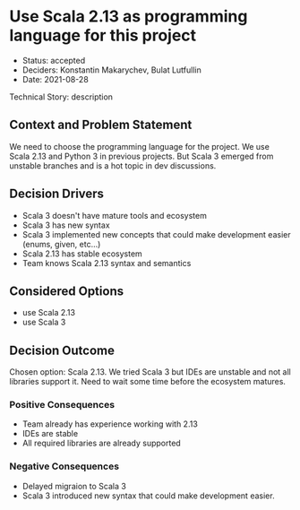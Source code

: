 # Use Scala 2.13 as programming language for this project

* Status: accepted
* Deciders: Konstantin Makarychev, Bulat Lutfullin
* Date: 2021-08-28

Technical Story: description

## Context and Problem Statement
We need to choose the programming language for the project. We use Scala 2.13 and Python 3 in previous projects.
But Scala 3 emerged from unstable branches and is a hot topic in dev discussions.

## Decision Drivers <!-- optional -->

* Scala 3 doesn't have mature tools and ecosystem
* Scala 3 has new syntax
* Scala 3 implemented new concepts that could make development easier (enums, given, etc...)
* Scala 2.13 has stable ecosystem
* Team knows Scala 2.13 syntax and semantics

## Considered Options

* use Scala 2.13
* use Scala 3

## Decision Outcome

Chosen option: Scala 2.13. We tried Scala 3 but IDEs are unstable and not all libraries support it.
Need to wait some time before the ecosystem matures.

### Positive Consequences <!-- optional -->

* Team already has experience working with 2.13
* IDEs are stable
* All required libraries are already supported

### Negative Consequences <!-- optional -->

* Delayed migraion to Scala 3
* Scala 3 introduced new syntax that could make development easier.